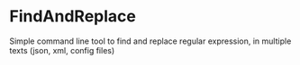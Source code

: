 # FindAndReplace
Simple command line tool to find and replace regular expression, in multiple texts (json, xml, config files)
